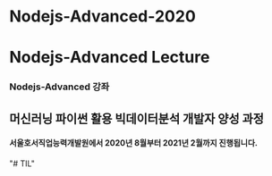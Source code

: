 # Nodejs-Advanced-2020

# Nodejs-Advanced Lecture

### Nodejs-Advanced 강좌

## 머신러닝 파이썬 활용 빅데이터분석 개발자 양성 과정

#### 서울호서직업능력개발원에서 2020년 8월부터 2021년 2월까지 진행됩니다.
"# TIL" 
